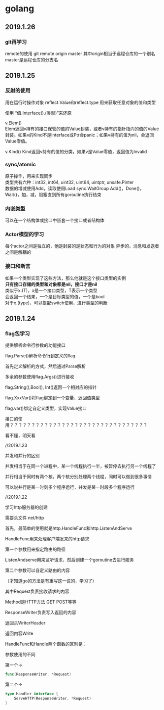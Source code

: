 ﻿# golang

2019.1.26
---
### **git再学习**
remote的使用
git remote origin master
其中origin相当于远程仓库的一个别名
master是远程仓库的分支名

2019.1.25
---

### **反射的使用**
用在运行时操作对象
reflect.Value和reflect.type
用来获取任意对象的值和类型

使用 “值.Interface().(类型)”来还原

v.Elem()  
Elem返回v持有的接口保管的值的Value封装，或者v持有的指针指向的值的Value封装。如果v的Kind不是Interface或Ptr会panic；如果v持有的值为nil，会返回Value零值。

v.Kind()
Kind返回v持有的值的分类，如果v是Value零值，返回值为Invalid



### **sync/atomic**  
原子操作，用来实现同步  
类型共有六种：int32, int64, uint32, uint64, uintptr, unsafe.Pinter  
数据的增减使用Add，读取使用Load
sync.WaitGroup
Add()，Done()，Wait()，加，减，阻塞直到所有goroutine执行结束


### **内嵌类型**  
可以在一个结构体或接口中嵌套一个接口或者结构体

### **Actor模型的学习**  
每个actor之间是独立的，他是封装的是状态和行为的对象
异步的，消息和发送者之间是解耦的

### **接口和断言**  
如果一个类型实现了这些方法，那么他就是这个接口类型的实例   
**只有接口存储的类型和对象都是nil，接口才是nil**  
类似于x.(T)，x是一个接口类型，T表示一个类型  
会返回一个结果，一个是目标类型的值，一个是bool  
对于x.(type)，可以搭配switch使用，进行类型的判断  


2019.1.24
---
### flag包学习

提供解析命令行参数的功能接口

flag.Parse()解析命令行到定义的flag

首先定义解析的方式，然后通过Parse解析

多余的参数使用flag.Args()进行接收

flag.String(),Bool(), Int()返回一个相对应的指针

flag.XxxVar()将flag绑定到一个变量，返回值类型

flag.var()绑定自定义类型，实现Value接口


接口的使用？？？？？？？？？？？？？？？？？？？？？？？？？？？？？？？？

看不懂，明天看



//2019.1.23

并发和并行的区别

并发相当于在同一个进程中，某一个线程执行一半，被暂停去执行另一个线程了

并行相当于同时有两个核，两个核分别处理两个线程，同时可以做到很多事情

可以说并行是某一时刻多个程序运行，并发是某一时段多个程序运行


//2019.1.22

学习http服务器的创建

需要头文件 net/http



首先，最简单的使用就是http.HandleFunc和http.ListenAndServe

HandleFunc用来处理客户端发来的http请求

第一个参数用来指定路由的路径

ListenAndserve用来监听请求，然后创建一个goroutine去进行服务

第二个参数可以自定义路由的内容



（才知道go的方法是有重写这一说的，学习了）



其中Request负责接收请求的内容

Method是HTTP方法	GET POST等等

ResponseWriter负责写入返回的内容

返回头WriterHeader

返回内容Write



HandleFunc和Handle两个函数的区别是：

参数使用的不同

第一个->
```go
func(ResponseWriter, *Request)
```
第二个->
```go
type Handler interface {
    ServeHTTP(ResponseWriter, *Request)
}
```
